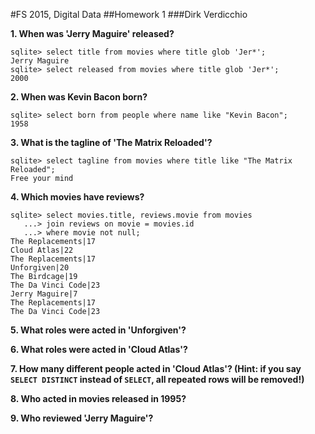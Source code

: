 #FS 2015, Digital Data
##Homework 1
###Dirk Verdicchio

__1. When was 'Jerry Maguire' released?__

    sqlite> select title from movies where title glob 'Jer*';
    Jerry Maguire
    sqlite> select released from movies where title glob 'Jer*';
    2000

__2. When was Kevin Bacon born?__

    sqlite> select born from people where name like "Kevin Bacon";
    1958

__3. What is the tagline of 'The Matrix Reloaded'?__

    sqlite> select tagline from movies where title like "The Matrix Reloaded";
    Free your mind

__4. Which movies have reviews?__

    sqlite> select movies.title, reviews.movie from movies
       ...> join reviews on movie = movies.id
       ...> where movie not null;
    The Replacements|17
    Cloud Atlas|22
    The Replacements|17
    Unforgiven|20
    The Birdcage|19
    The Da Vinci Code|23
    Jerry Maguire|7
    The Replacements|17
    The Da Vinci Code|23

 
__5. What roles were acted in 'Unforgiven'?__

__6. What roles were acted in 'Cloud Atlas'?__

__7. How many different people acted in 'Cloud Atlas'? (Hint: if you say `SELECT DISTINCT` instead of `SELECT`, all repeated rows will be removed!)__

__8. Who acted in movies released in 1995?__

__9. Who reviewed 'Jerry Maguire'?__
